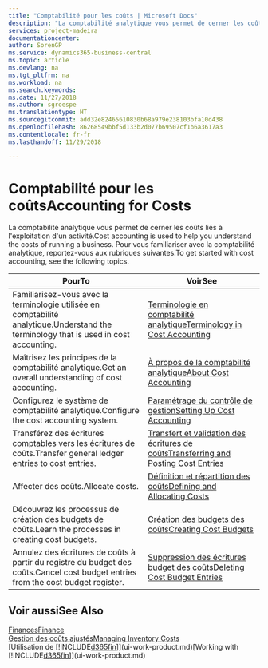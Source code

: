 ```yaml
---
title: "Comptabilité pour les coûts | Microsoft Docs"
description: "La comptabilité analytique vous permet de cerner les coûts liés à l'exploitation d'un activié. Pour vous familiariser avec la comptabilité analytique, reportez-vous aux rubriques suivantes."
services: project-madeira
documentationcenter: 
author: SorenGP
ms.service: dynamics365-business-central
ms.topic: article
ms.devlang: na
ms.tgt_pltfrm: na
ms.workload: na
ms.search.keywords: 
ms.date: 11/27/2018
ms.author: sgroespe
ms.translationtype: HT
ms.sourcegitcommit: add32e82465610830b68a979e238103bfa10d438
ms.openlocfilehash: 86268549bbf5d133b2d077b69507cf1b6a3617a3
ms.contentlocale: fr-fr
ms.lasthandoff: 11/29/2018

---
```

# <a name="accounting-for-costs"></a><span data-ttu-id="b3b2d-104">Comptabilité pour les coûts</span><span class="sxs-lookup"><span data-stu-id="b3b2d-104">Accounting for Costs</span></span>
<span data-ttu-id="b3b2d-105">La comptabilité analytique vous permet de cerner les coûts liés à l'exploitation d'un activité.</span><span class="sxs-lookup"><span data-stu-id="b3b2d-105">Cost accounting is used to help you understand the costs of running a business.</span></span> <span data-ttu-id="b3b2d-106">Pour vous familiariser avec la comptabilité analytique, reportez-vous aux rubriques suivantes.</span><span class="sxs-lookup"><span data-stu-id="b3b2d-106">To get started with cost accounting, see the following topics.</span></span>  

|<span data-ttu-id="b3b2d-107">Pour</span><span class="sxs-lookup"><span data-stu-id="b3b2d-107">To</span></span>|<span data-ttu-id="b3b2d-108">Voir</span><span class="sxs-lookup"><span data-stu-id="b3b2d-108">See</span></span>|  
|--------|---------|  
|<span data-ttu-id="b3b2d-109">Familiarisez-vous avec la terminologie utilisée en comptabilité analytique.</span><span class="sxs-lookup"><span data-stu-id="b3b2d-109">Understand the terminology that is used in cost accounting.</span></span>|[<span data-ttu-id="b3b2d-110">Terminologie en comptabilité analytique</span><span class="sxs-lookup"><span data-stu-id="b3b2d-110">Terminology in Cost Accounting</span></span>](finance-terminology-in-cost-accounting.md)|  
|<span data-ttu-id="b3b2d-111">Maîtrisez les principes de la comptabilité analytique.</span><span class="sxs-lookup"><span data-stu-id="b3b2d-111">Get an overall understanding of cost accounting.</span></span>|[<span data-ttu-id="b3b2d-112">À propos de la comptabilité analytique</span><span class="sxs-lookup"><span data-stu-id="b3b2d-112">About Cost Accounting</span></span>](finance-about-cost-accounting.md)|  
|<span data-ttu-id="b3b2d-113">Configurez le système de comptabilité analytique.</span><span class="sxs-lookup"><span data-stu-id="b3b2d-113">Configure the cost accounting system.</span></span>|[<span data-ttu-id="b3b2d-114">Paramétrage du contrôle de gestion</span><span class="sxs-lookup"><span data-stu-id="b3b2d-114">Setting Up Cost Accounting</span></span>](finance-set-up-cost-accounting.md)|  
|<span data-ttu-id="b3b2d-115">Transférez des écritures comptables vers les écritures de coûts.</span><span class="sxs-lookup"><span data-stu-id="b3b2d-115">Transfer general ledger entries to cost entries.</span></span>|[<span data-ttu-id="b3b2d-116">Transfert et validation des écritures de coûts</span><span class="sxs-lookup"><span data-stu-id="b3b2d-116">Transferring and Posting Cost Entries</span></span>](finance-transfer-and-post-cost-entries.md)|  
|<span data-ttu-id="b3b2d-117">Affecter des coûts.</span><span class="sxs-lookup"><span data-stu-id="b3b2d-117">Allocate costs.</span></span>|[<span data-ttu-id="b3b2d-118">Définition et répartition des coûts</span><span class="sxs-lookup"><span data-stu-id="b3b2d-118">Defining and Allocating Costs</span></span>](finance-define-and-allocate-costs.md)|  
|<span data-ttu-id="b3b2d-119">Découvrez les processus de création des budgets de coûts.</span><span class="sxs-lookup"><span data-stu-id="b3b2d-119">Learn the processes in creating cost budgets.</span></span>|[<span data-ttu-id="b3b2d-120">Création des budgets des coûts</span><span class="sxs-lookup"><span data-stu-id="b3b2d-120">Creating Cost Budgets</span></span>](finance-create-cost-budgets.md)|
|<span data-ttu-id="b3b2d-121">Annulez des écritures de coûts à partir du registre du budget des coûts.</span><span class="sxs-lookup"><span data-stu-id="b3b2d-121">Cancel cost budget entries from the cost budget register.</span></span>|[<span data-ttu-id="b3b2d-122">Suppression des écritures budget des coûts</span><span class="sxs-lookup"><span data-stu-id="b3b2d-122">Deleting Cost Budget Entries</span></span>](finance-how-to-delete-cost-budget-entries.md)| 


## <a name="see-also"></a><span data-ttu-id="b3b2d-123">Voir aussi</span><span class="sxs-lookup"><span data-stu-id="b3b2d-123">See Also</span></span>  
[<span data-ttu-id="b3b2d-124">Finances</span><span class="sxs-lookup"><span data-stu-id="b3b2d-124">Finance</span></span>](finance.md)  
[<span data-ttu-id="b3b2d-125">Gestion des coûts ajustés</span><span class="sxs-lookup"><span data-stu-id="b3b2d-125">Managing Inventory Costs</span></span>](finance-manage-inventory-costs.md)  
<span data-ttu-id="b3b2d-126">[Utilisation de [!INCLUDE[d365fin](includes/d365fin_md.md)]](ui-work-product.md)</span><span class="sxs-lookup"><span data-stu-id="b3b2d-126">[Working with [!INCLUDE[d365fin](includes/d365fin_md.md)]](ui-work-product.md)</span></span>

